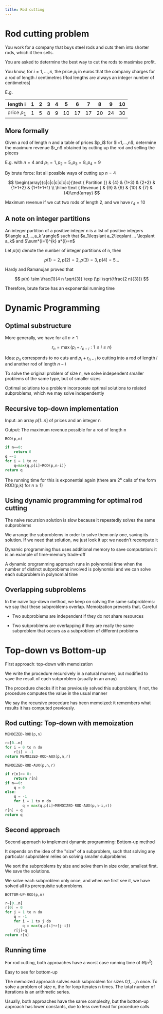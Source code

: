 ```yaml
---
title: Rod cutting
---
```


# Rod cutting problem

You work for a company that buys steel rods and cuts them into shorter
rods, which it then sells.

You are asked to determine the best way to cut the rods to maximise
profit.

You know, for $i=1,...,n$, the price $p_i$ in euros that the company
charges for a rod of length $i$ centimetres (Rod lengths are always an
integer number of centimetres)

E.g.

| length i    | 1   | 2   | 3   | 4   | 5   | 6   | 7   | 8   | 9   | 10  |
| ----------- | --- | --- | --- | --- | --- | --- | --- | --- | --- | --- |
| price $p_1$ | 1   | 5   | 8   | 9   | 10  | 17  | 17  | 20  | 24  | 30  |

## More formally

<Definition name="Rod cutting problem">
Given a rod of length n and a table of prices $p_i$ for $i=1,...,n$, determine the maximum revenue $r_n$ obtained by cutting up the rod and selling the pieces
</Definition>

E.g. with $n=4$ and $p_1=1, p_2=5, p_3=8, p_4=9$

By brute force: list all possible ways of cutting up $n=4$

$$
\begin{array}{c|c|c|c|c|c|c}{\text { Partition }} & {4} & {1+3} & {2+2} & {1+1+2} & {1+1+1+1} \\ \hline \text { Revenue } & {9} & {9} & {10} & {7} & {4}\end{array}
$$

Maximum revenue if we cut two rods of length 2, and we have $r_4=10$

## A note on integer partitions

<Definition name="">
An integer partition of a positive integer n is a list of positive integers $\langle a_1,...,a_k \rangle$ such that $a_1\leqslant a_2\leqslant ... \leqslant a_k$ and $\sum*{i=1}^{k} a*{i}=n$
</Definition>

Let $p(n)$ denote the number of integer partitions of n, then

$$
p(1)=2, p(2)=2, p(3)=3, p(4)=5...
$$

Hardy and Ramanujan proved that

$$
p(n) \sim \frac{1}{4 n \sqrt{3}} \exp (\pi \sqrt{\frac{2 n}{3}})
$$

Therefore, brute force has an exponential running time

# Dynamic Programming

## Optimal substructure

More generally, we have for all $n\geqslant 1$

$$
r_{n}=\max \left\{p_{i}+r_{n-i}: 1 \leq i \leq n\right\}
$$

Idea: $p_n$
corresponds to no cuts and $p_i+r_{n-i}$ to cutting into a rod of length
$i$ and another rod of length $n-i$

To solve the original problem of size n, we solve independent smaller
problems of the same type, but of smaller sizes

<Definition name="Optimal Substructure">
Optimal solutions to a problem incorporate optimal solutions to related subproblems, which we may solve independently
</Definition>

## Recursive top-down implementation

Input: an array $p[1..n]$ of prices and an integer n

Output: The maximum revenue possible for a rod of length n

`ROD(p,n)`

```python
if n==0:
    return 0
q =-1
for i = 1 to n:
    q=max{q,p[i]+ROD(p,n-i)}
return q
```

The running time for this is exponential again (there are $2^n$ calls of
the form ROD(p,k) for $n\geqslant 1$)

## Using dynamic programming for optimal rod cutting

The naive recursion solution is slow because it repeatedly solves the
same subproblems

We arrange the subproblems in order to solve them only one, saving its
solution. If we need that solution, we just look it up: we needn’t
recompute it

Dynamic programming thus uses additional memory to save computation: it
is an example of time-memory trade-off

A dynamic programming approach runs in polynomial time when the number
of distinct subproblems involved is polynomial and we can solve each
subproblem in polynomial time

## Overlapping subproblems

In the naive top-down method, we keep on solving the same subproblems:
we say that these subproblems overlap. Memoization prevents that.
Careful

- Two subproblems are independent if they do not share resources

- Two subproblems are overlapping if they are really the same
  subproblem that occurs as a subproblem of different problems

# Top-down vs Bottom-up

First approach: top-down with memoization

We write the procedure recursively in a natural manner, but modified to
save the result of each subproblem (usually in an array)

The procedure checks if it has previously solved this subproblem; if
not, the procedure computes the value in the usual manner

We say the recursive procedure has been memoized: it remembers what
results it has computed previously.

## Rod cutting: Top-down with memoization

`MEMOIZED-ROD(p,n)`

```python
r=[0..n]
for i = 0 to n do
    r[i] = -1
return MEMOIZED-ROD-AUX(p,n,r)
```

`MEMOIZED-ROD-AUX(p,n,r)`

```python
if r[n]>= 0:
    return r[n]
if n==0:
    q = 0
else:
    q = -1
    for i = 1 to n do
        q = max(q,p[i]+MEMOIZED-ROD-AUX(p,n-i,r))
r[n] = q
return q
```

## Second approach

Second approach to implement dynamic programming: Bottom-up method

It depends on the idea of the "size" of a subproblem, such that solving
any particular subproblem relies on solving smaller subproblems

We sort the subproblems by size and solve them in size order, smallest
first. We save the solutions.

We solve each subproblem only once, and when we first see it, we have
solved all its prerequisite subproblems.

`BOTTOM-UP-ROD(p,n)`

```python
r=[0..n]
r[0] = 0
for j = 1 to n do
    q = -1
    for i = 1 to j do
        q = max(q,p[i]+r[j-i])
    r[j]=q
return r[n]
```

## Running time

For rod cutting, both approaches have a worst case running time of
$\Theta(n^2)$

Easy to see for bottom-up

The memoized approach solves each subproblem for sizes 0,1,...,n once.
To solve a problem of size n, the for loop iterates n times. The total
number of iterations is an arithmetic series.

Usually, both approaches have the same complexity, but the bottom-up
approach has lower constants, due to less overhead for procedure calls
